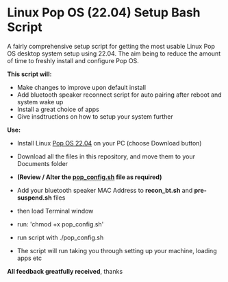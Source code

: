 # Linux Pop OS (22.04) Setup Bash Script

A fairly comprehensive setup script for getting the most usable Linux Pop OS desktop system setup using 22.04.  The aim being to reduce the amount of time to freshly install and configure Pop OS.

**This script will:**

- Make changes to improve upon default install
- Add bluetooth speaker reconnect script for auto pairing after reboot and system wake up
- Install a great choice of apps
- Give insdtructions on how to setup your system further 

**Use:**

- Install Linux [Pop OS 22.04](https://pop.system76.com/) on your PC (choose Download button)
- Download all the files in this repository, and move them to your Documents folder

- **(Review / Alter the [pop_config.sh](https://github.com/Mr-Tea-Baggins/Linux-Pop-OS-Setup-Bash-Script-22.04/blob/main/pop_config.sh) file as required)**
- Add your bluetooth speaker MAC Address to **recon_bt.sh** and **pre-suspend.sh** files
- then load Terminal window
- run: 'chmod +x pop_config.sh'
- run script with ./pop_config.sh
- The script will run taking you through setting up your machine, loading apps etc

**All feedback greatfully received**, thanks
